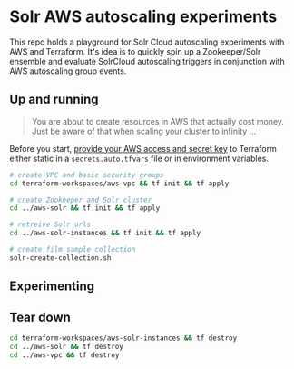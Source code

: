 # Solr AWS autoscaling experiments

This repo holds a playground for Solr Cloud autoscaling experiments
with AWS and Terraform. It's idea is to quickly spin up a Zookeeper/Solr
ensemble and evaluate SolrCloud autoscaling triggers in conjunction
with AWS autoscaling group events.

## Up and running

> You are about to create resources in AWS that actually
> cost money. Just be aware of that when scaling your cluster
> to infinity ...

Before you start, [provide your AWS access and secret key](https://registry.terraform.io/providers/hashicorp/aws/latest/docs#environment-variables)
to Terraform either static in a `secrets.auto.tfvars` file or in environment
variables.

```bash
# create VPC and basic security groups
cd terraform-workspaces/aws-vpc && tf init && tf apply

# create Zookeeper and Solr cluster
cd ../aws-solr && tf init && tf apply

# retreive Solr urls
cd ../aws-solr-instances && tf init && tf apply

# create film sample collection
solr-create-collection.sh
```

## Experimenting


## Tear down

```bash
cd terraform-workspaces/aws-solr-instances && tf destroy
cd ../aws-solr && tf destroy
cd ../aws-vpc && tf destroy
```